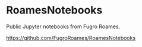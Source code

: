 # RoamesNotebooks

Public Jupyter notebooks from Fugro Roames.

https://github.com/FugroRoames/RoamesNotebooks

